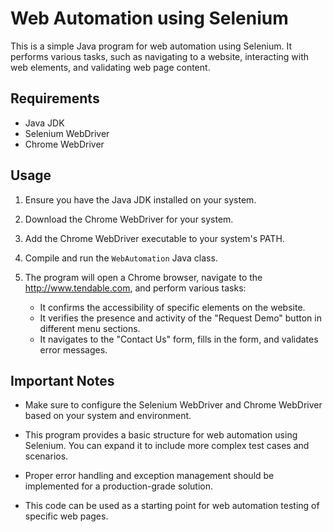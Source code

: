 # Web Automation using Selenium

This is a simple Java program for web automation using Selenium. It performs various tasks, such as navigating to a website, interacting with web elements, and validating web page content.

## Requirements

- Java JDK
- Selenium WebDriver
- Chrome WebDriver

## Usage

1. Ensure you have the Java JDK installed on your system.

2. Download the Chrome WebDriver for your system.

3. Add the Chrome WebDriver executable to your system's PATH.

4. Compile and run the `WebAutomation` Java class.

5. The program will open a Chrome browser, navigate to the http://www.tendable.com, and perform various tasks:

   - It confirms the accessibility of specific elements on the website.
   - It verifies the presence and activity of the "Request Demo" button in different menu sections.
   - It navigates to the "Contact Us" form, fills in the form, and validates error messages.

## Important Notes

- Make sure to configure the Selenium WebDriver and Chrome WebDriver based on your system and environment.

- This program provides a basic structure for web automation using Selenium. You can expand it to include more complex test cases and scenarios.

- Proper error handling and exception management should be implemented for a production-grade solution.

- This code can be used as a starting point for web automation testing of specific web pages.

